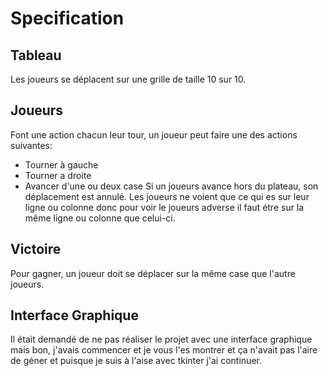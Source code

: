 # Specification
## Tableau
Les joueurs se déplacent sur une grille de taille 10 sur 10.
## Joueurs
Font une action chacun leur tour, un joueur peut faire une des actions suivantes:
- Tourner à gauche
- Tourner a droite 
- Avancer d'une ou deux case
Si un joueurs avance hors du plateau, son déplacement est annulé.
Les joueurs ne voient que ce qui es sur leur ligne ou colonne donc pour voir le joueurs adverse il faut étre sur la même ligne ou colonne que celui-ci.
## Victoire
Pour gagner, un joueur doit se déplacer sur la même case que l'autre joueurs.
## Interface Graphique
Il était demandé de ne pas réaliser le projet avec une interface graphique mais bon, j'avais commencer et je vous l'es montrer et ça n'avait pas l'aire de géner et puisque je suis à l'aise avec tkinter j'ai continuer.